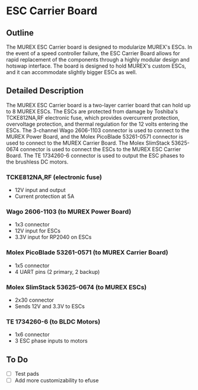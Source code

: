 # ESC Carrier Board

## Outline

The MUREX ESC Carrier board is designed to modularize MUREX's ESCs. In the event of a speed controller failure, the ESC Carrier Board allows for rapid replacement of the components through a highly modular design and hotswap interface. The board is designed to hold MUREX's custom ESCs, and it can accommodate slightly bigger ESCs as well.

## Detailed Description

The MUREX ESC Carrier board is a two-layer carrier board that can hold up to 8 MUREX ESCs. The ESCs are protected from damage by Toshiba's TCKE812NA,RF electronic fuse, which provides overcurrent protection, overvoltage protection, and thermal regulation for the 12 volts entering the ESCs. The 3-channel Wago 2606-1103 connector is used to connect to the MUREX Power Board, and the Molex PicoBlade 53261-0571 connector is used to connect to the MUREX Carrier Board. The Molex SlimStack 53625-0674 connector is used to connect the ESCs to the MUREX ESC Carrier Board. The TE 1734260-6 connector is used to output the ESC phases to the brushless DC motors.

### TCKE812NA,RF (electronic fuse)

- 12V input and output
- Current protection at 5A

### Wago 2606-1103 (to MUREX Power Board)

- 1x3 connector
- 12V input for ESCs
- 3.3V input for RP2040 on ESCs

### Molex PicoBlade 53261-0571 (to MUREX Carrier Board)

- 1x5 connector
- 4 UART pins (2 primary, 2 backup)

### Molex SlimStack 53625-0674 (to MUREX ESCs)

- 2x30 connector
- Sends 12V and 3.3V to ESCs

### TE 1734260-6 (to BLDC Motors)

- 1x6 connector
- 3 ESC phase inputs to motors

## To Do

- [ ] Test pads
- [ ] Add more customizability to efuse